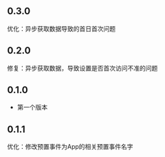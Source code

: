 ## 0.3.0
优化：异步获取数据导致的首日首次问题

## 0.2.0
修复：异步获取数据，导致设置是否首次访问不准的问题

## 0.1.0

* 第一个版本

## 0.1.1

优化：修改预置事件为App的相关预置事件名字